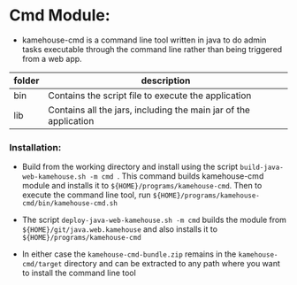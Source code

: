 # Cmd Module:

* kamehouse-cmd is a command line tool written in java to do admin tasks executable through the
 command line rather than being triggered from a web app.

| folder | description |
| ---- | --------|
| bin | Contains the script file to execute the application |
| lib | Contains all the jars, including the main jar of the application |

### Installation:

- Build from the working directory and install using the script `build-java-web-kamehouse.sh -m cmd
`. This command builds
 kamehouse-cmd module and installs it to `${HOME}/programs/kamehouse-cmd`. Then to execute the
  command line tool, run `${HOME}/programs/kamehouse-cmd/bin/kamehouse-cmd.sh`

- The script `deploy-java-web-kamehouse.sh -m cmd` builds the module from `${HOME}/git/java.web.kamehouse` and also installs it to `${HOME}/programs/kamehouse-cmd`

- In either case the `kamehouse-cmd-bundle.zip` remains in the `kamehouse-cmd/target` directory and
 can be extracted to any path where you want to install the command line tool
 
